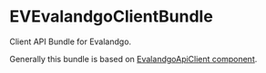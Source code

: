 # EVEvalandgoClientBundle
Client API Bundle for Evalandgo.

Generally this bundle is based on [EvalandgoApiClient component](https://github.com/evalandgo/EvalandgoApiClient).